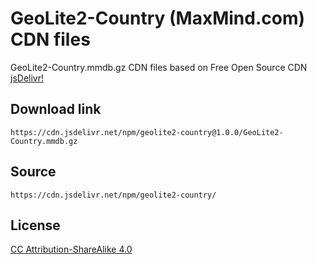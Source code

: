 # GeoLite2-Country (MaxMind.com) CDN files

GeoLite2-Country.mmdb.gz CDN files based on Free Open Source CDN [jsDelivr!](https://www.jsdelivr.com/) 

## Download link
```
https://cdn.jsdelivr.net/npm/geolite2-country@1.0.0/GeoLite2-Country.mmdb.gz
```

## Source
```
https://cdn.jsdelivr.net/npm/geolite2-country/
```

## License
[CC Attribution-ShareAlike 4.0](https://dev.maxmind.com/geoip/geolite2-free-geolocation-data?lang=en)

